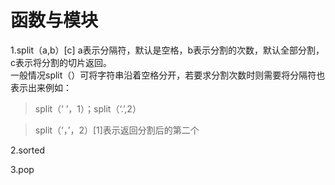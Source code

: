 # 函数与模块

1.split（a,b）[c] a表示分隔符，默认是空格，b表示分割的次数，默认全部分割，c表示将分割的切片返回。  
一般情况split（）可将字符串沿着空格分开，若要求分割次数时则需要将分隔符也表示出来例如：
> split（‘ ’，1）；split（‘.’,2）  

> split（‘，’，2）[1]表示返回分割后的第二个

2.sorted

3.pop
